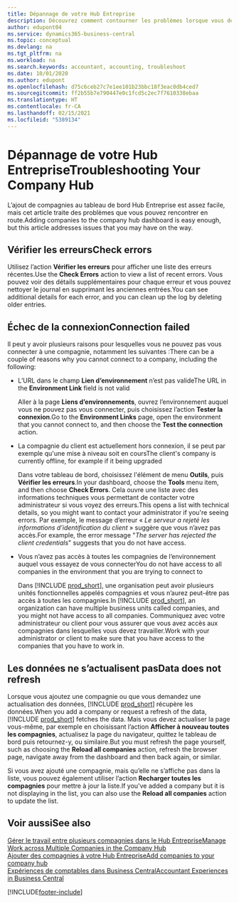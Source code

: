 ```yaml
---
title: Dépannage de votre Hub Entreprise
description: Découvrez comment contourner les problèmes lorsque vous dépannez votre Hub Entreprise dans Dynamics 365 Business Central pour gérer le travail dans plusieurs compagnies.
author: edupont04
ms.service: dynamics365-business-central
ms.topic: conceptual
ms.devlang: na
ms.tgt_pltfrm: na
ms.workload: na
ms.search.keywords: accountant, accounting, troubleshoot
ms.date: 10/01/2020
ms.author: edupont
ms.openlocfilehash: d75c6ceb27c7e1ee101b23bbc18f3eac0db4ced7
ms.sourcegitcommit: ff2b55b7e790447e0c1fcd5c2ec7f7610338ebaa
ms.translationtype: HT
ms.contentlocale: fr-CA
ms.lasthandoff: 02/15/2021
ms.locfileid: "5389134"
---
```

# <a name="troubleshooting-your-company-hub"></a><span data-ttu-id="4fb7e-103">Dépannage de votre Hub Entreprise</span><span class="sxs-lookup"><span data-stu-id="4fb7e-103">Troubleshooting Your Company Hub</span></span>

<span data-ttu-id="4fb7e-104">L’ajout de compagnies au tableau de bord Hub Entreprise est assez facile, mais cet article traite des problèmes que vous pouvez rencontrer en route.</span><span class="sxs-lookup"><span data-stu-id="4fb7e-104">Adding companies to the company hub dashboard is easy enough, but this article addresses issues that you may have on the way.</span></span>  

## <a name="check-errors"></a><span data-ttu-id="4fb7e-105">Vérifier les erreurs</span><span class="sxs-lookup"><span data-stu-id="4fb7e-105">Check errors</span></span>

<span data-ttu-id="4fb7e-106">Utilisez l’action **Vérifier les erreurs** pour afficher une liste des erreurs récentes.</span><span class="sxs-lookup"><span data-stu-id="4fb7e-106">Use the **Check Errors** action to view a list of recent errors.</span></span> <span data-ttu-id="4fb7e-107">Vous pouvez voir des détails supplémentaires pour chaque erreur et vous pouvez nettoyer le journal en supprimant les anciennes entrées.</span><span class="sxs-lookup"><span data-stu-id="4fb7e-107">You can see additional details for each error, and you can clean up the log by deleting older entries.</span></span>  

## <a name="connection-failed"></a><span data-ttu-id="4fb7e-108">Échec de la connexion</span><span class="sxs-lookup"><span data-stu-id="4fb7e-108">Connection failed</span></span>

<span data-ttu-id="4fb7e-109">Il peut y avoir plusieurs raisons pour lesquelles vous ne pouvez pas vous connecter à une compagnie, notamment les suivantes :</span><span class="sxs-lookup"><span data-stu-id="4fb7e-109">There can be a couple of reasons why you cannot connect to a company, including the following:</span></span>

- <span data-ttu-id="4fb7e-110">L’URL dans le champ **Lien d’environnement** n’est pas valide</span><span class="sxs-lookup"><span data-stu-id="4fb7e-110">The URL in the **Environment Link** field is not valid</span></span>  

  <span data-ttu-id="4fb7e-111">Aller à la page **Liens d’environnements**, ouvrez l’environnement auquel vous ne pouvez pas vous connecter, puis choisissez l’action **Tester la connexion**.</span><span class="sxs-lookup"><span data-stu-id="4fb7e-111">Go to the **Environment Links** page, open the environment that you cannot connect to, and then choose the **Test the connection** action.</span></span>  
- <span data-ttu-id="4fb7e-112">La compagnie du client est actuellement hors connexion, il se peut par exemple qu'une mise à niveau soit en cours</span><span class="sxs-lookup"><span data-stu-id="4fb7e-112">The client's company is currently offline, for example if it being upgraded</span></span>

  <span data-ttu-id="4fb7e-113">Dans votre tableau de bord, choisissez l'élément de menu **Outils**, puis **Vérifier les erreurs**.</span><span class="sxs-lookup"><span data-stu-id="4fb7e-113">In your dashboard, choose the **Tools** menu item, and then choose **Check Errors**.</span></span> <span data-ttu-id="4fb7e-114">Cela ouvre une liste avec des informations techniques vous permettant de contacter votre administrateur si vous voyez des erreurs.</span><span class="sxs-lookup"><span data-stu-id="4fb7e-114">This opens a list with technical details, so you might want to contact your administrator if you're seeing errors.</span></span> <span data-ttu-id="4fb7e-115">Par exemple, le message d’erreur « *Le serveur a rejeté les informations d’identification du client* » suggère que vous n’avez pas accès.</span><span class="sxs-lookup"><span data-stu-id="4fb7e-115">For example, the error message "*The server has rejected the client credentials*" suggests that you do not have access.</span></span>  
- <span data-ttu-id="4fb7e-116">Vous n’avez pas accès à toutes les compagnies de l’environnement auquel vous essayez de vous connecter</span><span class="sxs-lookup"><span data-stu-id="4fb7e-116">You do not have access to all companies in the environment that you are trying to connect to</span></span>

  <span data-ttu-id="4fb7e-117">Dans [!INCLUDE [prod_short](includes/prod_short.md)], une organisation peut avoir plusieurs unités fonctionnelles appelés compagnies et vous n’aurez peut-être pas accès à toutes les compagnies.</span><span class="sxs-lookup"><span data-stu-id="4fb7e-117">In [!INCLUDE [prod_short](includes/prod_short.md)], an organization can have multiple business units called companies, and you might not have access to all companies.</span></span> <span data-ttu-id="4fb7e-118">Communiquez avec votre administrateur ou client pour vous assurer que vous avez accès aux compagnies dans lesquelles vous devez travailler.</span><span class="sxs-lookup"><span data-stu-id="4fb7e-118">Work with your administrator or client to make sure that you have access to the companies that you have to work in.</span></span>  

## <a name="data-does-not-refresh"></a><span data-ttu-id="4fb7e-119">Les données ne s’actualisent pas</span><span class="sxs-lookup"><span data-stu-id="4fb7e-119">Data does not refresh</span></span>

<span data-ttu-id="4fb7e-120">Lorsque vous ajoutez une compagnie ou que vous demandez une actualisation des données, [!INCLUDE [prod_short](includes/prod_short.md)] récupère les données.</span><span class="sxs-lookup"><span data-stu-id="4fb7e-120">When you add a company or request a refresh of the data, [!INCLUDE [prod_short](includes/prod_short.md)] fetches the data.</span></span> <span data-ttu-id="4fb7e-121">Mais vous devez actualiser la page vous-même, par exemple en choisissant l’action **Afficher à nouveau toutes les compagnies**, actualisez la page du navigateur, quittez le tableau de bord puis retournez-y, ou similaire.</span><span class="sxs-lookup"><span data-stu-id="4fb7e-121">But you must refresh the page yourself, such as choosing the **Reload all companies** action, refresh the browser page, navigate away from the dashboard and then back again, or similar.</span></span>  

<span data-ttu-id="4fb7e-122">Si vous avez ajouté une compagnie, mais qu’elle ne s’affiche pas dans la liste, vous pouvez également utiliser l’action **Recharger toutes les compagnies** pour mettre à jour la liste.</span><span class="sxs-lookup"><span data-stu-id="4fb7e-122">If you've added a company but it is not displaying in the list, you can also use the **Reload all companies** action to update the list.</span></span>

## <a name="see-also"></a><span data-ttu-id="4fb7e-123">Voir aussi</span><span class="sxs-lookup"><span data-stu-id="4fb7e-123">See also</span></span>

[<span data-ttu-id="4fb7e-124">Gérer le travail entre plusieurs compagnies dans le Hub Entreprise</span><span class="sxs-lookup"><span data-stu-id="4fb7e-124">Manage Work across Multiple Companies in the Company Hub</span></span>](company-hub.md)  
[<span data-ttu-id="4fb7e-125">Ajouter des compagnies à votre Hub Entreprise</span><span class="sxs-lookup"><span data-stu-id="4fb7e-125">Add companies to your company hub</span></span>](company-hub-add-company.md)  
[<span data-ttu-id="4fb7e-126">Expériences de comptables dans Business Central</span><span class="sxs-lookup"><span data-stu-id="4fb7e-126">Accountant Experiences in Business Central</span></span>](finance-accounting.md)  


[!INCLUDE[footer-include](includes/footer-banner.md)]